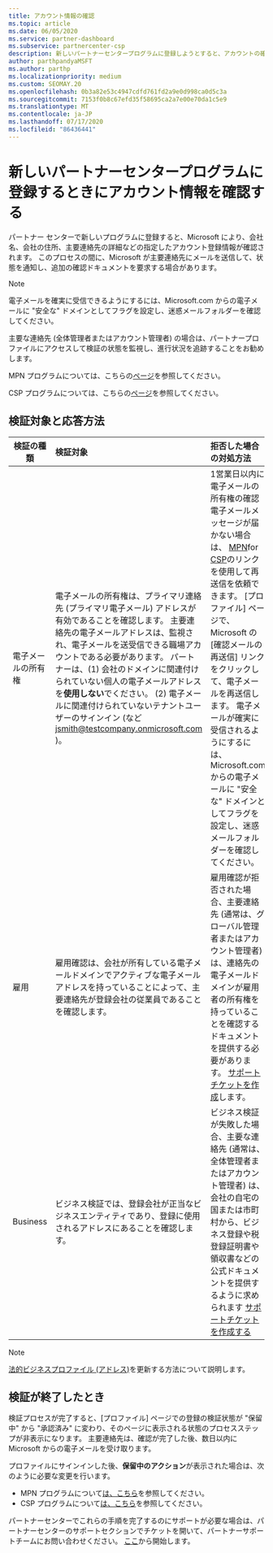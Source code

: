 ```yaml
---
title: アカウント情報の確認
ms.topic: article
ms.date: 06/05/2020
ms.service: partner-dashboard
ms.subservice: partnercenter-csp
description: 新しいパートナーセンタープログラムに登録しようとすると、アカウントの確認の状態に従います。 必要に応じて追加情報を指定する方法について説明します。
author: parthpandyaMSFT
ms.author: parthp
ms.localizationpriority: medium
ms.custom: SEOMAY.20
ms.openlocfilehash: 0b3a82e53c4947cdfd761fd2a9e0d998ca0d5c3a
ms.sourcegitcommit: 7153f0b8c67efd35f58695ca2a7e00e70da1c5e9
ms.translationtype: MT
ms.contentlocale: ja-JP
ms.lasthandoff: 07/17/2020
ms.locfileid: "86436441"
---
```

# <a name="verify-your-account-information-when-you-enroll-in-a-new-partner-center-program"></a>新しいパートナーセンタープログラムに登録するときにアカウント情報を確認する

パートナー センターで新しいプログラムに登録すると、Microsoft により、会社名、会社の住所、主要連絡先の詳細などの指定したアカウント登録情報が確認されます。 このプロセスの間に、Microsoft が主要連絡先にメールを送信して、状態を通知し、追加の確認ドキュメントを要求する場合があります。

>[!NOTE]
>電子メールを確実に受信できるようにするには、Microsoft.com からの電子メールに "安全な" ドメインとしてフラグを設定し、迷惑メールフォルダーを確認してください。

主要な連絡先 (全体管理者またはアカウント管理者) の場合は、パートナープロファイルにアクセスして検証の状態を監視し、進行状況を追跡することをお勧めします。

MPN プログラムについては、こちらの[ページ](https://partner.microsoft.com/pcv/accountsettings/connectedpartnerprofile)を参照してください。

CSP プログラムについては、こちらの[ページ](https://partner.microsoft.com/pcv/accountsettings/partnerprofile)を参照してください。


## <a name="what-is-verified-and-how-to-respond"></a>検証対象と応答方法

|**検証の種類**   |**検証対象**   |**拒否した場合の対処方法**   |
|----------------------------|:-----------------------------------|:--------------------------------------|
|電子メールの所有権   |電子メールの所有権は、プライマリ連絡先 (プライマリ電子メール) アドレスが有効であることを確認します。 主要連絡先の電子メールアドレスは、監視され、電子メールを送受信できる職場アカウントである必要があります。 パートナーは、(1) 会社のドメインに関連付けられていない個人の電子メールアドレスを**使用しない**でください。 (2) 電子メールに関連付けられていないテナントユーザーのサインイン (など jsmith@testcompany.onmicrosoft.com )。  |1営業日以内に電子メールの所有権の確認電子メールメッセージが届かない場合は、 [MPN](https://partner.microsoft.com/pcv/accountsettings/connectedpartnerprofile)for [CSP](https://partner.microsoft.com/pcv/accountsettings/partnerprofile)のリンクを使用して再送信を依頼できます。 [プロファイル] ページで、Microsoft の [確認メールの再送信] リンクをクリックして、電子メールを再送信します。 電子メールが確実に受信されるようにするには、Microsoft.com からの電子メールに "安全な" ドメインとしてフラグを設定し、迷惑メールフォルダーを確認してください。|
|雇用 |雇用確認は、会社が所有している電子メールドメインでアクティブな電子メールアドレスを持っていることによって、主要連絡先が登録会社の従業員であることを確認します。|雇用確認が拒否された場合、主要連絡先 (通常は、グローバル管理者またはアカウント管理者) は、連絡先の電子メールドメインが雇用者の所有権を持っていることを確認するドキュメントを提供する必要があります。 [サポートチケットを作成](https://partner.microsoft.com/dashboard/support/csp/servicerequests/create?stage=2&topicid=c34a5c81-a111-476d-11a4-81c808c37a6b)します。|
|Business   |ビジネス検証では、登録会社が正当なビジネスエンティティであり、登録に使用されるアドレスにあることを確認します。|ビジネス検証が失敗した場合、主要な連絡先 (通常は、全体管理者またはアカウント管理者) は、会社の自宅の国または市町村から、ビジネス登録や税登録証明書や領収書などの公式ドキュメントを提供するように求められます [サポートチケットを作成する](https://partner.microsoft.com/dashboard/support/csp/servicerequests/create?stage=2&topicid=52ac28f3-d58f-99d9-9846-3df5a6477c54)|

>[!NOTE]
>[法的ビジネスプロファイル (アドレス)](https://docs.microsoft.com/partner-center/update-your-partner-profile)を更新する方法について説明します。

## <a name="when-verification-concludes"></a>検証が終了したとき

検証プロセスが完了すると、[プロファイル] ページでの登録の検証状態が "保留中" から "承認済み" に変わり、そのページに表示される状態のプロセスステップが非表示になります。
主要連絡先は、確認が完了した後、数日以内に Microsoft からの電子メールを受け取ります。 

プロファイルにサインインした後、**保留中のアクション**が表示された場合は、次のように必要な変更を行います。

- MPN プログラムについて[は、こちら](https://partner.microsoft.com/pcv/accountsettings/connectedpartnerprofile)を参照してください。  
- CSP プログラムについて[は、こちら](https://partner.microsoft.com/pcv/accountsettings/partnerprofile)を参照してください。

パートナーセンターでこれらの手順を完了するのにサポートが必要な場合は、パートナーセンターのサポートセクションでチケットを開いて、パートナーサポートチームにお問い合わせください。  [ここ](https://partner.microsoft.com/dashboard/support/servicerequests/create?stage=2&topicid=21655de7-7dbb-4927-33a2-f60f45feadf3)から開始します。


